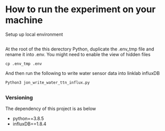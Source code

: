 # How to run the experiment on your machine
Setup up local environment
## 
At the root of the this derectory Python, duplicate the .env_tmp file and rename it into .env. You might need to enable the view of hidden files
```
cp .env_tmp .env
```
And then run the following to write water sensor data into linklab influxDB
```
Python3 jon_write_water_ttn_influx.py
```

## 
### Versioning
The dependency of this project is as below
- python==3.8.5
- influxDB==1.8.4